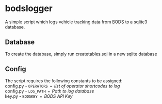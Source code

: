 # bodslogger

A simple script which logs vehicle tracking data from BODS to a sqlite3 database.

## Database
To create the database, simply run createtables.sql in a new sqlite database

## Config
The script requires the following constants to be assigned:\
config.py - `OPERATORS = `*list of operator shortcodes to log*\
config.py - `LOG_PATH = `*Path to log database*\
key.py - `BODSKEY = `*BODS API Key*
